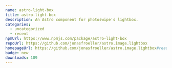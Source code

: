 ```yaml
---
name: astro-light-box
title: astro-light-box
description: An Astro component for photoswipe's lightbox.
categories:
  - uncategorized
  - recent
npmUrl: https://www.npmjs.com/package/astro-light-box
repoUrl: https://github.com/jonasfroeller/astro.image.lightbox
homepageUrl: https://github.com/jonasfroeller/astro.image.lightbox#readme
badge: new
downloads: 189
---
```

